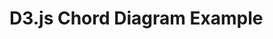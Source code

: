 <style>
svg {
    margin: auto;
    display: block;
}
</style>
<h1>D3.js Chord Diagram Example</h1>
<!-- Include local D3.js -->
<script src="./d3.7.js"></script>
<svg id="chordDiagram" width="600" height="600"></svg>
<script>
    const matrix = [
      [11975, 5871, 8916, 2868],
      [1951, 10048, 2060, 6171],
      [8010, 16145, 8090, 8045],
      [1013, 990, 940, 6907]
    ];
   const width = 600, height = 600, outerRadius = Math.min(width, height) / 2 - 50, innerRadius = outerRadius - 20;
    const svg = d3.select("#chordDiagram")
      .attr("viewBox", [-width / 2, -height / 2, width, height]);
   const chord = d3.chord()
      .padAngle(0.05)
      .sortSubgroups(d3.descending)(matrix);
    const arc = d3.arc()
      .innerRadius(innerRadius)
      .outerRadius(outerRadius);
    const ribbon = d3.ribbon()
      .radius(innerRadius);
    const color = d3.scaleOrdinal()
      .domain(d3.range(matrix.length))
      .range(d3.schemeCategory10);
    // Add groups (arcs)
    const group = svg.append("g")
      .selectAll("g")
      .data(chord.groups)
      .join("g");
    group.append("path")
      .attr("fill", d => color(d.index))
      .attr("stroke", d => d3.rgb(color(d.index)).darker())
      .attr("d", arc);
    group.append("text")
      .each(d => (d.angle = (d.startAngle + d.endAngle) / 2))
      .attr("dy", "0.35em")
      .attr("transform", d => `
        rotate(${(d.angle * 180 / Math.PI - 90)})
        translate(${outerRadius + 5})
        ${d.angle > Math.PI ? "rotate(180)" : ""}
      `)
      .attr("text-anchor", d => d.angle > Math.PI ? "end" : null)
      .text((d, i) => `Group ${i}`);
    // Add ribbons (chords)
    svg.append("g")
      .attr("fill-opacity", 0.67)
      .selectAll("path")
      .data(chord)
      .join("path")
      .attr("fill", d => color(d.source.index))
      .attr("stroke", d => d3.rgb(color(d.source.index)).darker())
      .attr("d", ribbon);
  </script>